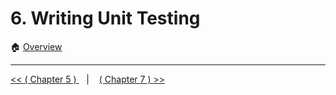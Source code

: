 # 6. Writing Unit Testing

:house: [Overview](../../README.md)




---


[ << ( Chapter 5 ) ](../chapters/chapter_5.md) &nbsp;&nbsp; |  &nbsp;&nbsp;  [ ( Chapter 7 ) >>](../chapters/chapter_7.md)  
 
 